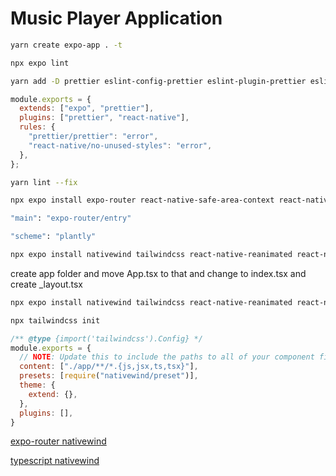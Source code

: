 # Music Player Application

```bash
yarn create expo-app . -t

npx expo lint

yarn add -D prettier eslint-config-prettier eslint-plugin-prettier eslint-plugin-react-native
```

```js
module.exports = {
  extends: ["expo", "prettier"],
  plugins: ["prettier", "react-native"],
  rules: {
    "prettier/prettier": "error",
    "react-native/no-unused-styles": "error",
  },
};
```

```bash
yarn lint --fix

npx expo install expo-router react-native-safe-area-context react-native-screens expo-linking expo-constants expo-status-bar

"main": "expo-router/entry"

"scheme": "plantly"

npx expo install nativewind tailwindcss react-native-reanimated react-native-safe-area-context
```

create app folder and move App.tsx to that and change to index.tsx and create _layout.tsx

```bash
npx expo install nativewind tailwindcss react-native-reanimated react-native-safe-area-context

npx tailwindcss init
```

```js
/** @type {import('tailwindcss').Config} */
module.exports = {
  // NOTE: Update this to include the paths to all of your component files.
  content: ["./app/**/*.{js,jsx,ts,tsx}"],
  presets: [require("nativewind/preset")],
  theme: {
    extend: {},
  },
  plugins: [],
}
```

[expo-router nativewind](https://www.nativewind.dev/getting-started/expo-router)

[typescript nativewind](https://www.nativewind.dev/getting-started/typescript)
